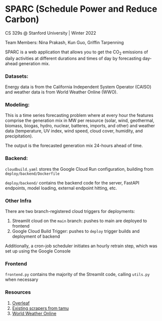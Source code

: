 # SPARC (Schedule Power and Reduce Carbon)

CS 329s @ Stanford University | Winter 2022

Team Members: Nina Prakash, Kun Guo, Griffin Tarpenning

SPARC is a web application that allows you to get the CO<sub>2</sub> emissions of daily activities at different durations and times of day by forecasting day-ahead generation mix.

### Datasets:

Energy data is from the California Independent System Operator (CAISO) and weather data is from World Weather Online (WWO).

### Modeling:

This is a time series forecasting problem where at every hour the features comprise the generation mix in MW per resource (solar, wind, geothermal, biomass, biogas, hydro, nuclear, batteres, imports, and other) and weather data (temperature, UV index, wind speed, cloud cover, humidity, and precipitation).

The output is the forecasted generation mix 24-hours ahead of time.

### Backend: 

`cloudbuild.yaml` stores the Google Cloud Run configuration, building from `deploy/backend/Dockerfile`

`deploy/backend/` contains the backend code for the server, FastAPI endpoints, model loading, external endpoint hitting, etc.

### Other Infra

There are two branch-registered cloud triggers for deployments: 
1. Streamlit cloud on the `main` branch: pushes to main are deployed to frontend
2. Google Cloud Build Trigger: pushes to `deploy` trigger builds and deployment of backend

Additionally, a cron-job scheduler initiates an hourly retrain step, which was set up using the Google Console 

### Frontend

`frontend.py` contains the majority of the Streamlit code, calling `utils.py` when necessary



### Resources

1. [Overleaf](https://www.overleaf.com/project/61e08b364ca87fbbf9d59f3a)
2. [Existing scrapers from tamu](https://github.com/tamu-engineering-research/COVID-EMDA/tree/master/parser)
3. [World Weather Online](https://www.worldweatheronline.com/developer/)
